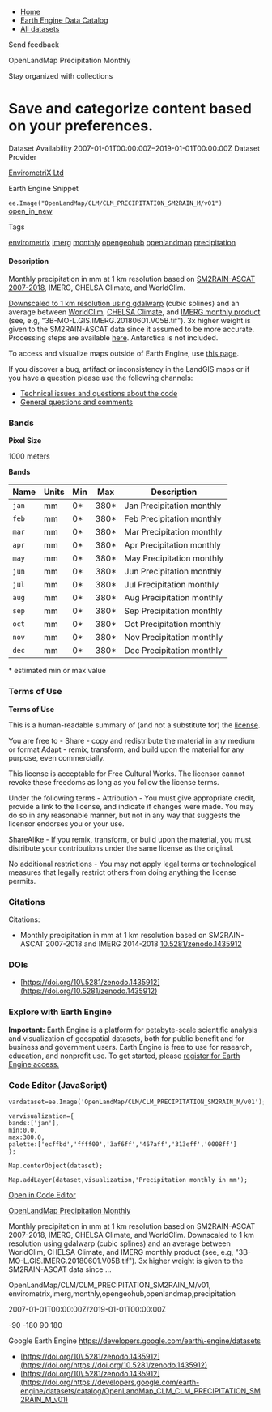 



* [Home](https://developers.google.com/)
* [Earth Engine Data Catalog](https://developers.google.com/earth-engine/datasets)
* [All datasets](https://developers.google.com/earth-engine/datasets/catalog)





 
 
 Send feedback
 
 

OpenLandMap Precipitation Monthly


 
 Stay organized with collections
 

 
 Save and categorize content based on your preferences.
===================================================================================================================================








Dataset Availability
2007\-01\-01T00:00:00Z–2019\-01\-01T00:00:00Z
Dataset Provider


[EnvirometriX Ltd](https://doi.org/10.5281/zenodo.1435912)



Earth Engine Snippet


`ee.Image("OpenLandMap/CLM/CLM_PRECIPITATION_SM2RAIN_M/v01")` 
[open\_in\_new](https://code.earthengine.google.com/?scriptPath=Examples:Datasets/OpenLandMap/OpenLandMap_CLM_CLM_PRECIPITATION_SM2RAIN_M_v01)





Tags


[envirometrix](/earth-engine/datasets/tags/envirometrix)
[imerg](/earth-engine/datasets/tags/imerg)
[monthly](/earth-engine/datasets/tags/monthly)
[opengeohub](/earth-engine/datasets/tags/opengeohub)
[openlandmap](/earth-engine/datasets/tags/openlandmap)
[precipitation](/earth-engine/datasets/tags/precipitation)








#### Description



Monthly precipitation in mm at 1 km resolution based on [SM2RAIN\-ASCAT
2007\-2018](https://doi.org/10.5281/zenodo.2615278),
IMERG, CHELSA Climate, and WorldClim.


[Downscaled to 1 km resolution using gdalwarp](https://gitlab.com/openlandmap/global-layers/tree/master/input_layers/clim1km)
(cubic splines) and an average between [WorldClim](https://www.worldclim.org/data/worldclim21.html),
[CHELSA Climate](https://chelsa-climate.org/),
and [IMERG monthly product](https://gpm.nasa.gov/data/imerg) (see, e.g, "3B\-MO\-L.GIS.IMERG.20180601\.V05B.tif").
3x higher weight is given to the SM2RAIN\-ASCAT data since it assumed to be more accurate. Processing steps are available
[here](https://gitlab.com/openlandmap/global-layers/tree/master/input_layers/clim1km).
Antarctica is not included.


To access and visualize maps outside of Earth Engine, use [this page](https://opengeohub.org/about-openlandmap).


If you discover a bug, artifact or inconsistency in the LandGIS maps
or if you have a question please use the following channels:


* [Technical issues and questions about the code](https://gitlab.com/openlandmap/global-layers/issues)
* [General questions and comments](https://disqus.com/home/forums/landgis/)





### Bands



**Pixel Size**
  
1000 meters



**Bands**




| Name | Units | Min | Max | Description |
| --- | --- | --- | --- | --- |
| `jan` | mm | 0\* | 380\* | Jan Precipitation monthly |
| `feb` | mm | 0\* | 380\* | Feb Precipitation monthly |
| `mar` | mm | 0\* | 380\* | Mar Precipitation monthly |
| `apr` | mm | 0\* | 380\* | Apr Precipitation monthly |
| `may` | mm | 0\* | 380\* | May Precipitation monthly |
| `jun` | mm | 0\* | 380\* | Jun Precipitation monthly |
| `jul` | mm | 0\* | 380\* | Jul Precipitation monthly |
| `aug` | mm | 0\* | 380\* | Aug Precipitation monthly |
| `sep` | mm | 0\* | 380\* | Sep Precipitation monthly |
| `oct` | mm | 0\* | 380\* | Oct Precipitation monthly |
| `nov` | mm | 0\* | 380\* | Nov Precipitation monthly |
| `dec` | mm | 0\* | 380\* | Dec Precipitation monthly |


 \* estimated min or max value


### Terms of Use


**Terms of Use**


This is a human\-readable summary of (and not a substitute for) the [license](https://creativecommons.org/licenses/by-sa/4.0/).


You are free to \-
 Share \- copy and redistribute the material in any medium or format
 Adapt \- remix, transform, and build upon the material for any purpose, even commercially.


This license is acceptable for Free Cultural Works.
The licensor cannot revoke these freedoms as long as you follow the license terms.


Under the following terms \-
 Attribution \- You must give appropriate credit, provide a link to the license, and indicate if
 changes were made. You may do so in any reasonable manner, but not in any way that suggests the
 licensor endorses you or your use.


ShareAlike \- If you remix, transform, or build upon the material, you must distribute your
 contributions under the same license as the original.


No additional restrictions \- You may not apply legal terms or technological measures that
 legally restrict others from doing anything the license permits.




### Citations



Citations:
* Monthly precipitation in mm at 1 km resolution based on SM2RAIN\-ASCAT 2007\-2018 and IMERG 2014\-2018
[10\.5281/zenodo.1435912](https://doi.org/10.5281/zenodo.1435912)





### DOIs


* [https://doi.org/10\.5281/zenodo.1435912](https://doi.org/10.5281/zenodo.1435912)




### Explore with Earth Engine


**Important:** 
 Earth Engine is a platform for petabyte\-scale scientific analysis and visualization of
 geospatial datasets, both for public benefit and for business and government users.
 Earth Engine is free to use for research, education, and nonprofit use. To get started, please
 [register for Earth Engine access.](https://console.cloud.google.com/earth-engine)



### Code Editor (JavaScript)



```
vardataset=ee.Image('OpenLandMap/CLM/CLM_PRECIPITATION_SM2RAIN_M/v01');

varvisualization={
bands:['jan'],
min:0.0,
max:380.0,
palette:['ecffbd','ffff00','3af6ff','467aff','313eff','0008ff']
};

Map.centerObject(dataset);

Map.addLayer(dataset,visualization,'Precipitation monthly in mm');
```



[Open in Code Editor](https://code.earthengine.google.com/?scriptPath=Examples:Datasets/OpenLandMap/OpenLandMap_CLM_CLM_PRECIPITATION_SM2RAIN_M_v01)


[OpenLandMap Precipitation Monthly](/earth-engine/datasets/catalog/OpenLandMap_CLM_CLM_PRECIPITATION_SM2RAIN_M_v01)

Monthly precipitation in mm at 1 km resolution based on SM2RAIN\-ASCAT 2007\-2018, IMERG, CHELSA Climate, and WorldClim. Downscaled to 1 km resolution using gdalwarp (cubic splines) and an average between WorldClim, CHELSA Climate, and IMERG monthly product (see, e.g, "3B\-MO\-L.GIS.IMERG.20180601\.V05B.tif"). 3x higher weight is given to the SM2RAIN\-ASCAT data since …

 OpenLandMap/CLM/CLM\_PRECIPITATION\_SM2RAIN\_M/v01,
 envirometrix,imerg,monthly,opengeohub,openlandmap,precipitation

2007\-01\-01T00:00:00Z/2019\-01\-01T00:00:00Z



 \-90 \-180 90 180
 



Google Earth Engine
https://developers.google.com/earth\-engine/datasets

* [https://doi.org/10\.5281/zenodo.1435912](https://doi.org/https://doi.org/10.5281/zenodo.1435912)
* [https://doi.org/10\.5281/zenodo.1435912](https://doi.org/https://developers.google.com/earth-engine/datasets/catalog/OpenLandMap_CLM_CLM_PRECIPITATION_SM2RAIN_M_v01)









